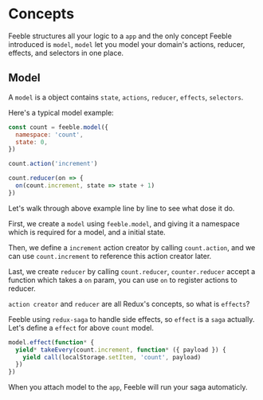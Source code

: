 # Concepts

Feeble structures all your logic to a `app` and the only concept Feeble introduced is `model`, `model` let you model your domain's actions, reducer, effects, and selectors in one place.

## Model

A `model` is a object contains `state`, `actions`, `reducer`, `effects`, `selectors`.

Here's a typical model example:

```javascript
const count = feeble.model({
  namespace: 'count',
  state: 0,
})

count.action('increment')

count.reducer(on => {
  on(count.increment, state => state + 1)
})
```

Let's walk through above example line by line to see what dose it do.

First, we create a `model` using `feeble.model`, and giving it a namespace which is required for a model, and a initial state.

Then, we define a `increment` action creator by calling `count.action`, and we can use `count.increment` to reference this action creator later.

Last, we create `reducer` by calling `count.reducer`, `counter.reducer` accept a function which takes a `on` param, you can use `on` to register actions to reducer.

`action creator` and `reducer` are all Redux's concepts, so what is `effects`?

Feeble using `redux-saga` to handle side effects, so `effect` is a `saga` actually. Let's define a `effect` for above `count` model.

```javascript
model.effect(function* {
  yield* takeEvery(count.increment, function* ({ payload }) {
    yield call(localStorage.setItem, 'count', payload)
  })
})
```

When you attach model to the `app`, Feeble will run your saga automaticly.
